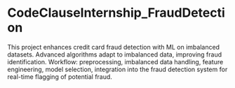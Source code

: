 # CodeClauseInternship_FraudDetection
This project enhances credit card fraud detection with ML on imbalanced datasets. Advanced algorithms adapt to imbalanced data, improving fraud identification. Workflow: preprocessing, imbalanced data handling, feature engineering, model selection, integration into the fraud detection system for real-time flagging of potential fraud.
